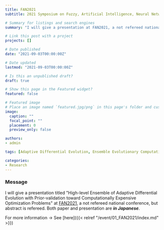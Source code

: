 ```yaml
---
title: FAN2021
subtitle: 2021 Symposium on Fuzzy, Artificial Intelligence, Neural Networks and Computational Intelligence 

# Summary for listings and search engines
summary: "I will give a presentation at FAN2021, a not refereed national conference, but abstract is refereed."

# Link this post with a project
projects: []

# Date published
date: "2021-09-03T00:00:00Z"

# Date updated
lastmod: "2021-09-03T00:00:00Z"

# Is this an unpublished draft?
draft: true

# Show this page in the Featured widget?
featured: false

# Featured image
# Place an image named `featured.jpg/png` in this page's folder and customize its options here.
image:
  caption: ""
  focal_point: ""
  placement: 0
  preview_only: false

authors:
- admin

tags: [Adaptive Differential Evolution, Ensemble Evolutionary Computation, Computationally Expensive Optimization]

categories:
- Research
---
```


### Message

I will give a presentation titled \"High-level Ensemble of Adaptive Differential Evolution with Prior-validation toward Computationally Expensive Optimization Problems\" at [FAN2021](https://sites.google.com/view/fan2021online/
), a not refereed national conference, but abstract is refereed. Both paper and presentation are ***in Japanese***. 

For more information -> See [here]({{< relref "/event/01_FAN2021/index.md" >}})

